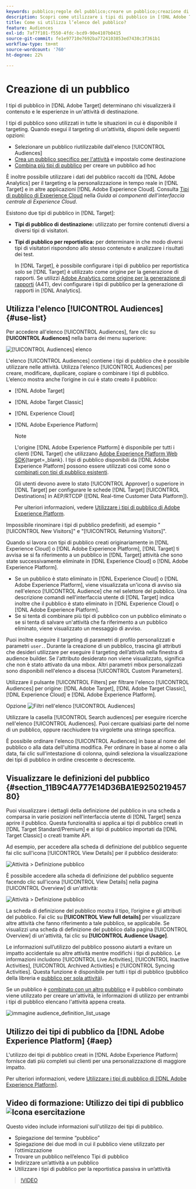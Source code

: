 ```yaml
---
keywords: pubblico;regole del pubblico;creare un pubblico;creazione di pubblico;pubblico di destinazione;rapporti sul pubblico;report sul pubblico;segmento;parametri di profilo personalizzati;definizione del pubblico;elenco di tipi di pubblico;audience
description: Scopri come utilizzare i tipi di pubblico in [!DNL Adobe Target].
title: Come si utilizza l’elenco del pubblico?
feature: Audiences
exl-id: 7af7f101-f550-4fdc-bcd9-90e4107b0415
source-git-commit: fe1e97710e7692ba7724103853ed7438c3f361b1
workflow-type: tm+mt
source-wordcount: '760'
ht-degree: 22%

---
```


# Creazione di un pubblico

I tipi di pubblico in [!DNL Adobe Target] determinano chi visualizzerà il contenuto e le esperienze in un&#39;attività di destinazione.

I tipi di pubblico sono utilizzati in tutte le situazioni in cui è disponibile il targeting. Quando esegui il targeting di un’attività, disponi delle seguenti opzioni:

* Selezionare un pubblico riutilizzabile dall&#39;elenco [!UICONTROL Audiences]
* [Crea un pubblico specifico per l&#39;attività](/help/main/c-target/creating-activity-only-audience.md) e impostalo come destinazione
* [Combina più tipi di pubblico](/help/main/c-target/combining-multiple-audiences.md#concept_A7386F1EA4394BD2AB72399C225981E5) per creare un pubblico ad hoc

È inoltre possibile utilizzare i dati del pubblico raccolti da [!DNL Adobe Analytics] per il targeting e la personalizzazione in tempo reale in [!DNL Target] e in altre applicazioni [!DNL Adobe Experience Cloud]. Consulta [Tipi di pubblico di Experience Cloud](https://experienceleague.adobe.com/docs/core-services/interface/audiences/audience-library.html?lang=it) nella *Guida ai componenti dell&#39;interfaccia centrale di Experience Cloud*.

Esistono due tipi di pubblico in [!DNL Target]:

* **Tipi di pubblico di destinazione:** utilizzato per fornire contenuti diversi a diversi tipi di visitatori.
* **Tipi di pubblico per reportistica:** per determinare in che modo diversi tipi di visitatori rispondono allo stesso contenuto e analizzare i risultati dei test.

  In [!DNL Target], è possibile configurare i tipi di pubblico per reportistica solo se [!DNL Target] è utilizzato come origine per la generazione di rapporti. Se utilizzi [Adobe Analytics come origine per la generazione di rapporti](/help/main/c-integrating-target-with-mac/a4t/a4t.md) (A4T), devi configurare i tipi di pubblico per la generazione di rapporti in [!DNL Analytics].

## Utilizza l&#39;elenco [!UICONTROL Audiences] {#use-list}

Per accedere all&#39;elenco [!UICONTROL Audiences], fare clic su **[!UICONTROL Audiences]** nella barra dei menu superiore:

![[!UICONTROL Audiences] elenco](assets/audiences_list.png)

L&#39;elenco [!UICONTROL Audiences] contiene i tipi di pubblico che è possibile utilizzare nelle attività. Utilizza l&#39;elenco [!UICONTROL Audiences] per creare, modificare, duplicare, copiare o combinare i tipi di pubblico. L’elenco mostra anche l’origine in cui è stato creato il pubblico:

* [!DNL Adobe Target]
* [!DNL Adobe Target Classic]
* [!DNL Experience Cloud]
* [!DNL Adobe Experience Platform]

  >[!NOTE]
  >
  >L&#39;origine [!DNL Adobe Experience Platform] è disponibile per tutti i clienti [!DNL Target] che utilizzano [Adobe Experience Platform Web SDK](https://experienceleague.adobe.com/docs/target-dev/developer/client-side/aep-web-sdk.html?lang=it){target=_blank}. I tipi di pubblico disponibili da [!DNL Adobe Experience Platform] possono essere utilizzati così come sono o [combinati con tipi di pubblico esistenti](/help/main/c-target/combining-multiple-audiences.md).
  >
  >Gli utenti devono avere lo stato [!UICONTROL Approver] o superiore in [!DNL Target] per configurare le schede [!DNL Target] [!UICONTROL Destinations] in AEP/RTCDP ([!DNL Real-time Customer Data Platform]).
  >
  >Per ulteriori informazioni, vedere [Utilizzare i tipi di pubblico di Adobe Experience Platform](#aep).

Impossibile rinominare i tipi di pubblico predefiniti, ad esempio &quot;[!UICONTROL New Visitors]&quot; e &quot;[!UICONTROL Returning Visitors]&quot;.

Quando si lavora con tipi di pubblico creati originariamente in [!DNL Experience Cloud] o [!DNL Adobe Experience Platform], [!DNL Target] ti avvisa se si fa riferimento a un pubblico in [!DNL Target] attività che sono state successivamente eliminate in [!DNL Experience Cloud] o [!DNL Adobe Experience Platform].

* Se un pubblico è stato eliminato in [!DNL Experience Cloud] o [!DNL Adobe Experience Platform], viene visualizzata un&#39;icona di avviso sia nell&#39;elenco [!UICONTROL Audience] che nel selettore del pubblico. Una descrizione comandi nell&#39;interfaccia utente di [!DNL Target] indica inoltre che il pubblico è stato eliminato in [!DNL Experience Cloud] o [!DNL Adobe Experience Platform].
* Se si tenta di combinare più tipi di pubblico con un pubblico eliminato o se si tenta di salvare un&#39;attività che fa riferimento a un pubblico eliminato, viene visualizzato un messaggio di avviso.

Puoi inoltre eseguire il targeting di parametri di profilo personalizzati e parametri `user.`. Durante la creazione di un pubblico, trascina gli attributi che desideri utilizzare per eseguire il targeting dell’attività nella finestra di audience builder. Se l&#39;attributo desiderato non viene visualizzato, significa che non è stato attivato da una mbox. Altri parametri mbox personalizzati sono disponibili nell&#39;elenco a discesa [!UICONTROL Custom Parameters].

Utilizzare il pulsante [!UICONTROL Filters] per filtrare l&#39;elenco [!UICONTROL Audiences] per origine: [!DNL Adobe Target], [!DNL Adobe Target Classic], [!DNL Experience Cloud] e [!DNL Adobe Experience Platform].

Opzione ![Filtri nell&#39;elenco [!UICONTROL Audiences]](assets/filters.png)

Utilizzare la casella [!UICONTROL Search audiences] per eseguire ricerche nell&#39;elenco [!UICONTROL Audiences]. Puoi cercare qualsiasi parte del nome di un pubblico, oppure racchiudere tra virgolette una stringa specifica.

È possibile ordinare l&#39;elenco [!UICONTROL Audiences] in base al nome del pubblico o alla data dell&#39;ultima modifica. Per ordinare in base al nome o alla data, fai clic sull’intestazione di colonna, quindi seleziona la visualizzazione dei tipi di pubblico in ordine crescente o decrescente.

## Visualizzare le definizioni del pubblico {#section_11B9C4A777E14D36BA1E925021945780}

Puoi visualizzare i dettagli della definizione del pubblico in una scheda a comparsa in varie posizioni nell&#39;interfaccia utente di [!DNL Target] senza aprire il pubblico. Questa funzionalità si applica ai tipi di pubblico creati in [!DNL Target Standard/Premium] e ai tipi di pubblico importati da [!DNL Target Classic] o creati tramite API.

Ad esempio, per accedere alla scheda di definizione del pubblico seguente fai clic sull&#39;icona [!UICONTROL View Details] per il pubblico desiderato:

![Attività > Definizione pubblico](assets/audience_definition_list.png)

È possibile accedere alla scheda di definizione del pubblico seguente facendo clic sull&#39;icona [!UICONTROL View Details] nella pagina [!UICONTROL Overview] di un&#39;attività:

![Attività > Definizione pubblico](assets/view-details-activity-overview.png)

La scheda di definizione del pubblico mostra il tipo, l’origine e gli attributi del pubblico. Fai clic su **[!UICONTROL View full details]** per visualizzare altre attività che fanno riferimento a tale pubblico, se applicabile. Se visualizzi una scheda di definizione del pubblico dalla pagina [!UICONTROL Overview] di un&#39;attività, fai clic su **[!UICONTROL Audience Usage]**.

Le informazioni sull’utilizzo del pubblico possono aiutarti a evitare un impatto accidentale su altre attività mentre modifichi i tipi di pubblico. Le informazioni includono [!UICONTROL Live Activities], [!UICONTROL Inactive Activities], [!UICONTROL Archived Activities] e [!UICONTROL Syncing Activities]. Questa funzione è disponibile per tutti i tipi di pubblico (pubblico della libreria e [pubblico per sola attività](/help/main/c-target/creating-activity-only-audience.md#concept_A6BADCF530ED4AE1852E677FEBE68483)).

Se un pubblico è [combinato con un altro pubblico](/help/main/c-target/combining-multiple-audiences.md) e il pubblico combinato viene utilizzato per creare un&#39;attività, le informazioni di utilizzo per entrambi i tipi di pubblico elencano l&#39;attività appena creata.

![immagine audience_definition_list_usage](assets/audience_definition_list_usage.png)

<!--The following audience definition card is for an audience imported from the Adobe Experience Cloud. In this instance, the audience was imported from Adobe Audience Manager (AAM).

![Usage tab on Audience Definition card](assets/audience_definition_mc.png)

The following details are available for these imported audience types:

| Audience Type | Details |
|--- |--- |
|Mobile audience|Marketing Name, Vendor, and Model.<br>The `matches | does not match` operator displays instead of `equals | does not equal`<br>![Imported Mobile Audience](/help/main/c-target/c-audiences/assets/imported_mobile_audience.png).|
|Visitor-behavior audience|**user.categoryAffinity:** `categoryAffinity` with `FAVORITE` parameter.<br>![Imported Category Affinity](/help/main/c-target/c-audiences/assets/imported_category_affinity.png)<br>**Monitoring:** Monitoring service equals true.<br>**No Monitoring Service:** Monitoring service equals false.<br>![Imported Monitoring](/help/main/c-target/c-audiences/assets/imported_monitoring.png)|
|Audiences using the NOT operator|**Single Rule:** Target displays the audience in the format `[All Visitor AND [NOT [rule]`. Single NOT rule displays with AND with `AllVisitor` audience.<br>![Imported Not Audience](/help/main/c-target/c-audiences/assets/imported_not_audience.png)|

Keep the following points in mind as you work with imported audiences:

* Expression target audiences are no longer supported in Target Standard/Premium. 
* Target Standard/Premium does not support some deprecated audiences or has improved operators for ease of use. Because of this, the definition of an imported audience, although working as per definition, does not mean that same is now available for creation in the Standard/Premium interface. For example, Social Audiences are visible with their rules but Target Standard/Premium does not allow social audiences to be created.-->

## Utilizzo dei tipi di pubblico da [!DNL Adobe Experience Platform] {#aep}

L&#39;utilizzo dei tipi di pubblico creati in [!DNL Adobe Experience Platform] fornisce dati più completi sui clienti per una personalizzazione di maggiore impatto.

Per ulteriori informazioni, vedere [Utilizzare i tipi di pubblico di [!DNL Adobe Experience Platform]](/help/main/c-integrating-target-with-mac/integrating-with-rtcdp.md#aep).

## Video di formazione: Utilizzo dei tipi di pubblico ![Icona esercitazione](/help/main/assets/tutorial.png)

Questo video include informazioni sull&#39;utilizzo dei tipi di pubblico.

* Spiegazione del termine “pubblico”
* Spiegazione dei due modi in cui il pubblico viene utilizzato per lʼottimizzazione
* Trovare un pubblico nellʼelenco Tipi di pubblico
* Indirizzare unʼattività a un pubblico
* Utilizzare i tipi di pubblico per la reportistica passiva in un’attività

>[!VIDEO](https://video.tv.adobe.com/v/36328?captions=ita)

